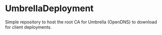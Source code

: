 # UmbrellaDeployment
Simple repository to host the root CA for Umbrella (OpenDNS) to download for client deployments.
